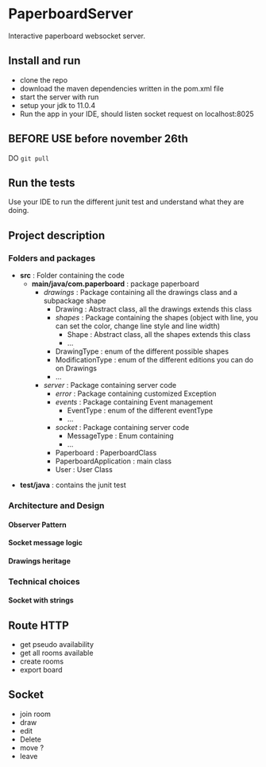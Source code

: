 # PaperboardServer
Interactive paperboard websocket server. 

## Install and run
- clone the repo
- download the maven dependencies written in the pom.xml file
- start the server with run
- setup your jdk to 11.0.4
- Run the app in your IDE, should listen socket request on localhost:8025

## BEFORE USE before november 26th
DO `git pull`

## Run the tests
Use your IDE to run the different junit test and understand what they are doing.

## Project description

### Folders and packages 

* **src** : Folder containing the code
    * **main/java/com.paperboard** :  package paperboard
        * *drawings* : Package containing all the drawings class and a subpackage shape
            * Drawing : Abstract class, all the drawings extends this class
            * *shapes* : Package containing the shapes (object with line, you can set the color, change line style
             and line width)
                * Shape : Abstract class, all the shapes extends this class
                * ...
            * DrawingType : enum of the different possible shapes
            * ModificationType : enum of the different editions you can do on Drawings
            * ...
         * *server* : Package containing server code
            * *error* : Package containing customized Exception
            * *events* : Package containing Event management
                * EventType : enum of the different eventType
                * ...
            * *socket* : Package containing server code
                * MessageType : Enum containing 
                * ...
            * Paperboard : PaperboardClass
            * PaperboardApplication : main class
            * User : User Class
- **test/java** : contains the junit test
    
### Architecture and Design

#### Observer Pattern
#### Socket message logic
#### Drawings heritage

### Technical choices

#### Socket with strings 


## Route HTTP
- get pseudo availability
- get all rooms available
- create rooms
- export board

## Socket
- join room
- draw
- edit
- Delete
- move ?
- leave

